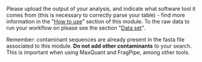 Please upload the output of your analysis, and indicate what software
tool it comes from (this is necessary to correctly parse your table) - find more information in the "[How to use](https://proteobench.readthedocs.io/en/latest/available-modules/archived-modules/4-quant-lfq-ion-dia-aif/#how-to-use)" section of this module. To the raw data to run your workflow on please see the section "[Data set](https://proteobench.readthedocs.io/en/latest/available-modules/archived-modules/4-quant-lfq-ion-dia-aif/#data-set)".

Remember: contaminant sequences are already present in the fasta file 
associated to this module. **Do not add other contaminants** to your 
search. This is important when using MaxQuant and FragPipe, among other tools.
